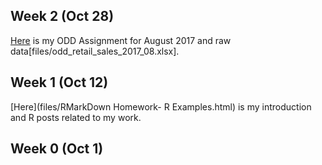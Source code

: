 ## Week 2 (Oct 28)

[Here](files/BDA503-ODDAssignment-EfehanDanisman.html) is my ODD Assignment for August 2017 and raw data[files/odd_retail_sales_2017_08.xlsx].

## Week 1 (Oct 12)

[Here](files/RMarkDown Homework- R Examples.html) is my introduction and R posts related to my work.

## Week 0 (Oct 1)